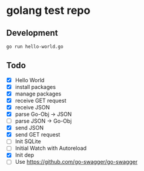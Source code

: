 # golang test repo

## Development

```bash
go run hello-world.go
```

## Todo
- [x] Hello World
- [x] install packages
- [x] manage packages
- [x] receive GET request
- [x] receive JSON
- [x] parse Go-Obj -> JSON
- [ ] parse JSON -> Go-Obj
- [x] send JSON
- [x] send GET request
- [ ] Init SQLite
- [ ] Initial Watch with Autoreload
- [x] Init dep
- [ ] Use https://github.com/go-swagger/go-swagger